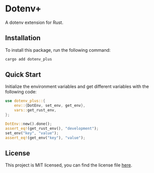# Dotenv+

A dotenv extension for Rust.

## Installation

To install this package, run the following command:

```bash
cargo add dotenv_plus
```

## Quick Start

Initialize the environment variables and get different variables with the following code:

```rust
use dotenv_plus::{
    env::{DotEnv, set_env, get_env},
    vars::get_rust_env,
};

DotEnv::new().done();
assert_eq!(get_rust_env(), "development");
set_env("key", "value");
assert_eq!(get_env("key"), "value");
```

## License

This project is MIT licensed, you can find the license file [here](./LICENSE).

